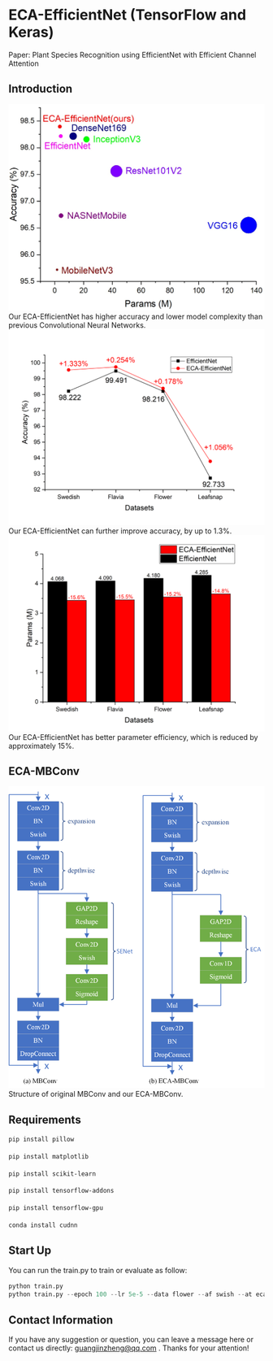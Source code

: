# ECA-EfficientNet  (TensorFlow and Keras)
Paper: Plant Species Recognition using EfficientNet with Efficient Channel Attention
## Introduction
![Poster](results/flower.png)
Our ECA-EfficientNet has higher accuracy and lower model complexity than previous Convolutional Neural Networks.
![Poster](results/improve.png)
Our ECA-EfficientNet can further improve accuracy, by up to 1.3%.
![Poster](results/param.png)
Our ECA-EfficientNet has better parameter efficiency, which is reduced by approximately 15%.

## ECA-MBConv

![ECA-MBConv](results/ECA-MBConv.png)
Structure of original MBConv and our ECA-MBConv.

## Requirements

```bash
pip install pillow

pip install matplotlib

pip install scikit-learn

pip install tensorflow-addons

pip install tensorflow-gpu

conda install cudnn
```
## Start Up
You can run the train.py to train or evaluate as follow:
``` python
python train.py 
python train.py --epoch 100 --lr 5e-5 --data flower --af swish --at eca --batch_size 32 --img_size 224
```

## Contact Information
If you have any suggestion or question, you can leave a message here or contact us directly: guangjinzheng@qq.com . Thanks for your attention!

